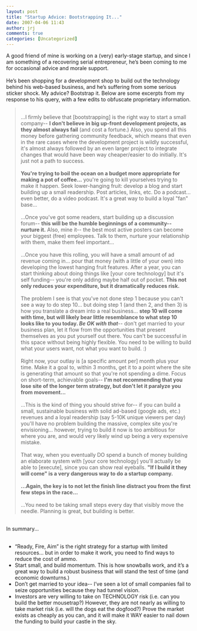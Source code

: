 ```yaml
---
layout: post
title: "Startup Advice: Bootstrapping It..."
date: 2007-04-06 11:43
author: jrj
comments: true
categories: [Uncategorized]
---
```

A good friend of mine is working on a (very) early-stage startup, and since I am something of a recovering serial entrepreneur, he’s been coming to me for occasional advice and morale support.<br /><br />He’s been shopping for a development shop to build out the technology behind his web-based business, and he’s suffering from some serious sticker shock. My advice? Bootstrap it. Below are some excerpts from my response to his query, with a few edits to obfuscate proprietary information.<br /><blockquote><br />...I firmly believe that [bootstrapping] is the right way to start a small company-- <span class="Apple-style-span" style="font-weight: bold">I don't believe in big up-front development projects, as they almost always fail</span> (and cost a fortune.) Also, you spend all this money before gathering community feedback, which means that even in the rare cases where the development project is wildly successful, it's almost always followed by an even larger project to integrate changes that would have been way cheaper/easier to do initially. It's just not a path to success.<br /><br /><span class="Apple-style-span" style="font-weight: bold">You're trying to boil the ocean on a budget more appropriate for making a pot of coffee...</span> you're going to kill yourselves trying to make it happen. Seek lower-hanging fruit: develop a blog and start building up a small readership. Post articles, links, etc. Do a podcast... even better, do a video podcast. It's a great way to build a loyal "fan" base...<br /><br />...Once you've got some readers, start building up a discussion forum-- <span class="Apple-style-span" style="font-weight: bold">this will be the humble beginnings of a community-- nurture it.</span> Also, mine it-- the best most active posters can become your biggest (free) employees. Talk to them, nurture your relationship with them, make them feel important...<br /><br />...Once you have this rolling, you will have a small amount of ad revenue coming in... pour that money (with a little of your own) into developing the lowest hanging fruit features. After a year, you can start thinking about doing things like [your core technology] but it's self funding-- you're only adding maybe half out of pocket. <span class="Apple-style-span" style="font-weight: bold">This not only reduces your expenditure, but it dramatically reduces risk.</span><br /><br />The problem I see is that you've not done step 1 because you can't see a way to do step 10... but doing step 1 (and then 2, and then 3) is how you translate a dream into a real business... <span class="Apple-style-span" style="font-weight: bold">step 10 will come with time, but will likely bear little resemblance to what step 10 looks like to you today. <span class="Apple-style-span" style="font-style: italic">Be OK with that</span></span>-- don't get married to your business plan, let it flow from the opportunities that present themselves as you put yourself out there. You can't be successful in this space without being highly flexible. You need to be willing to build what your users want, not what you want to build. :)<br /><br />Right now, your outlay is [a specific amount per] month plus your time. Make it a goal to, within 3 months, get it to a point where the site is generating that amount so that you're not spending a dime. Focus on short-term, achievable goals-- <span class="Apple-style-span" style="font-weight: bold">I'm not recommending that you lose site of the longer term strategy, but don't let it paralyze you from movement...<br /></span><br />...This is the kind of thing you should strive for-- if you can build a small, sustainable business with solid ad-based (google ads, etc.) revenues and a loyal readership (say 5-10K unique viewers per day) you'll have no problem building the massive, complex site you're envisioning... however, trying to build it now is too ambitious for where you are, and would very likely wind up being a very expensive mistake.<br /><br />That way, when you eventually DO spend a bunch of money building an elaborate system with [your core technology] you'll actually be able to [execute], since you can show real eyeballs. <span class="Apple-style-span" style="font-weight: bold">"If I build it they will come" is a very dangerous way to do a startup company.</span><br /><br /><span class="Apple-style-span" style="font-weight: bold">...Again, the key is to not let the finish line distract you from the first few steps in the race...</span><br /><br />...You need to be taking small steps every day that visibly move the needle. Planning is great, but building is better.<br /></blockquote><br />In summary...<br /><br /><ul><li>“Ready, Fire, Aim” is the right strategy for a startup with limited resources... but in order to make it work, you need to find ways to reduce the cost of ammo.<br /></li><li>Start small, and build momentum. This is how snowballs work, and it’s a great way to build a robust business that will stand the test of time (and economic downturns.)<br /></li><li>Don’t get married to your idea-- I’ve seen a lot of small companies fail to seize opportunities because they had tunnel vision.<br /></li><li>Investors are very willing to take on TECHNOLOGY risk (i.e. can you build the better mousetrap?) However, they are not nearly as willing to take market risk (i.e. will the dogs eat the dogfood?) Prove the market exists as cheaply as you can, and it will make it WAY easier to nail down the funding to build your castle in the sky.<br /></li></ul>
